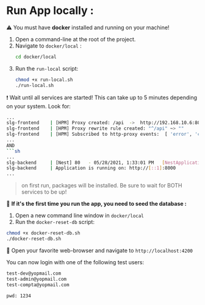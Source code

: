 # Run App locally :
:warning: You must have **docker** installed and running on your machine!

1. Open a command-line at the root of the project.
2. Navigate to `docker/local` :
   ```sh
   cd docker/local
   ```
3. Run the `run-local` script:
   ```sh
   chmod +x run-local.sh
   ./run-local.sh
   ```
   
❗️ Wait until all services are started! This can take up to 5 minutes depending on your system. Look for: 
```sh
...
slg-frontend    | [HPM] Proxy created: /api  ->  http://192.168.10.6:8000/api
slg-frontend    | [HPM] Proxy rewrite rule created: "^/api" ~> ""
slg-frontend    | [HPM] Subscribed to http-proxy events:  [ 'error', 'close' ]
...
AND 
```sh
...
slg-backend     | [Nest] 80   - 05/28/2021, 1:33:01 PM   [NestApplication] Nest application successfully started +14ms
slg-backend     | Application is running on: http://[::1]:8000
...
```
> on first run, packages will be installed. Be sure to wait for BOTH services to be up!

:pushpin:  **If it's the first time you run the app, you need to seed the database :**
  1. Open a new command line window in `docker/local`
  2. Run the `docker-reset-db` script:
  ```sh
  chmod +x docker-reset-db.sh
  ./docker-reset-db.sh
  ```
  
:rocket: Open your favorite web-browser and navigate to `http://localhost:4200`

You can now login with one of the following test users: 

```sh
test-dev@yopmail.com
test-admin@yopmail.com
test-compta@yopmail.com

pwd: 1234
```
